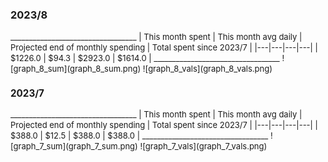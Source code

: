 

### 2023/8


<font size =2>
__________________________________
| This month spent | This month avg daily | Projected end of monthly spending | Total spent since 2023/7 |
|---|---|---|---|
| $1226.0  |  $94.3  | $2923.0  |  $1614.0  |
__________________________________
<//font>
![graph_8_sum](graph_8_sum.png)
![graph_8_vals](graph_8_vals.png)


### 2023/7


<font size =2>
__________________________________
| This month spent | This month avg daily | Projected end of monthly spending | Total spent since 2023/7 |
|---|---|---|---|
| $388.0  |  $12.5  | $388.0  |  $388.0  |
__________________________________
<//font>
![graph_7_sum](graph_7_sum.png)
![graph_7_vals](graph_7_vals.png)